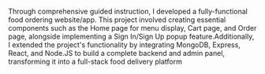 
 Through comprehensive guided instruction, I developed a fully-functional food ordering website/app.
This project involved creating essential components such as the Home page for menu display, Cart
page, and Order page, alongside implementing a Sign In/Sign Up popup feature.Additionally, I extended
the project's functionality by integrating MongoDB, Express, React, and Node.JS to build a complete
backend and admin panel, transforming it into a full-stack food delivery platform
